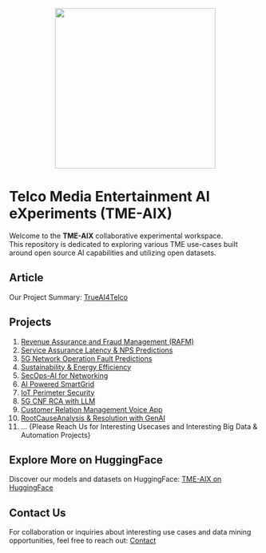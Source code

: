 <div align="center">
    <img src="https://raw.githubusercontent.com/fenar/TME-AIX/main/images/TME-AiX-Logo.png" width="321"/>
</div>

# Telco Media Entertainment AI eXperiments (TME-AIX)
Welcome to the **TME-AIX** collaborative experimental workspace. <br>
This repository is dedicated to exploring various TME use-cases built around open source AI capabilities and utilizing open datasets.

## Article
Our Project Summary: [TrueAI4Telco](https://medium.com/open-5g-hypercore/episode-xxiii-trueai4telco-3e372898ce06) <br>

## Projects
1. [Revenue Assurance and Fraud Management (RAFM)](https://github.com/fenar/TME-AIX/tree/main/revenueassurance) 
2. [Service Assurance Latency & NPS Predictions](https://github.com/fenar/TME-AIX/tree/main/serviceassurance)
3. [5G Network Operation Fault Predictions](https://github.com/fenar/TME-AIX/tree/main/5gnetops)
4. [Sustainability & Energy Efficiency](https://github.com/fenar/TME-AIX/tree/main/sustainability)
5. [SecOps-AI for Networking](https://github.com/fenar/TME-AIX/tree/main/secops)
6. [AI Powered SmartGrid](https://github.com/fenar/TME-AIX/tree/main/smartgrid)
7. [IoT Perimeter Security](https://github.com/fenar/TME-AIX/tree/main/iot-sec)
8. [5G CNF RCA with LLM](https://github.com/ansonmez/5g_llm_ilab_demo)
9. [Customer Relation Management Voice App](https://github.com/tme-osx/TME-AIX/tree/main/crm)
10. [RootCauseAnalysis & Resolution with GenAI](https://github.com/tme-osx/TME-AIX/tree/main/llm-rca)
11. ... {Please Reach Us for Interesting Usecases and Interesting Big Data & Automation Projects}

## Explore More on HuggingFace
Discover our models and datasets on HuggingFace:
[TME-AIX on HuggingFace](https://huggingface.co/collections/fenar/tme-aix-66737384ab5687fe3d9a4b94)

## Contact Us
For collaboration or inquiries about interesting use cases and data mining opportunities, feel free to reach out:
[Contact](https://www.linkedin.com/in/fenar/)

